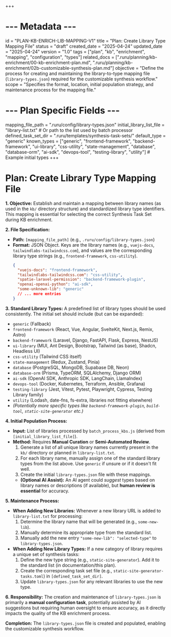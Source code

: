 +++
# --- Metadata ---
id = "PLAN-KB-ENRICH-LIB-MAPPING-V1"
title = "Plan: Create Library Type Mapping File"
status = "draft"
created_date = "2025-04-24"
updated_date = "2025-04-24"
version = "1.0"
tags = ["plan", "kb", "enrichment", "mapping", "configuration", "types"]
related_docs = [".ruru/planning/kb-enrichment/00-kb-enrichment-plan.md", ".ruru/planning/kb-enrichment/02b-customizable-synthesis-plan.md"]
objective = "Define the process for creating and maintaining the library-to-type mapping file (`library-types.json`) required for the customizable synthesis workflow."
scope = "Specifies the format, location, initial population strategy, and maintenance process for the mapping file."
# --- Plan Specific Fields ---
mapping_file_path = ".ruru/config/library-types.json"
initial_library_list_file = "library-list.txt" # Or path to the list used by batch processor
defined_task_set_dir = ".ruru/templates/synthesis-task-sets/"
default_type = "generic"
known_types = ["generic", "frontend-framework", "backend-framework", "ui-library", "css-utility", "state-management", "database", "database-orm", "ai-sdk", "devops-tool", "testing-library", "utility"] # Example initial types
+++

# Plan: Create Library Type Mapping File

**1. Objective:**
Establish and maintain a mapping between library names (as used in the `kb/` directory structure) and standardized library type identifiers. This mapping is essential for selecting the correct Synthesis Task Set during KB enrichment.

**2. File Specification:**
*   **Path:** `[mapping_file_path]` (e.g., `.ruru/config/library-types.json`)
*   **Format:** JSON Object. Keys are the library names (e.g., `vuejs-docs`, `tailwindlabs-tailwindcss.com`), and values are the corresponding library type strings (e.g., `frontend-framework`, `css-utility`).
    ```json
    {
      "vuejs-docs": "frontend-framework",
      "tailwindlabs-tailwindcss.com": "css-utility",
      "spatie-laravel-permission": "backend-framework-plugin",
      "openai-openai-python": "ai-sdk",
      "some-unknown-lib": "generic"
      // ... more entries
    }
    ```

**3. Standard Library Types:**
A predefined list of library types should be used consistently. The initial set should include (but can be expanded):
*   `generic` (Fallback)
*   `frontend-framework` (React, Vue, Angular, SvelteKit, Next.js, Remix, Astro)
*   `backend-framework` (Laravel, Django, FastAPI, Flask, Express, NestJS)
*   `ui-library` (MUI, Ant Design, Bootstrap, Tailwind (as base), Shadcn, Headless UI)
*   `css-utility` (Tailwind CSS itself)
*   `state-management` (Redux, Zustand, Pinia)
*   `database` (PostgreSQL, MongoDB, Supabase DB, Neon)
*   `database-orm` (Prisma, TypeORM, SQLAlchemy, Django ORM)
*   `ai-sdk` (OpenAI SDK, Anthropic SDK, LangChain, LlamaIndex)
*   `devops-tool` (Docker, Kubernetes, Terraform, Ansible, Grafana)
*   `testing-library` (Jest, Vitest, Pytest, Playwright, Cypress, Testing Library family)
*   `utility` (Lodash, date-fns, fs-extra, libraries not fitting elsewhere)
*   *(Potentially more specific types like `backend-framework-plugin`, `build-tool`, `static-site-generator` etc.)*

**4. Initial Population Process:**

*   **Input:** List of libraries processed by `batch_process_kbs.js` (derived from `[initial_library_list_file]`).
*   **Method:** Requires **Manual Curation** or **Semi-Automated Review**.
    1.  Generate a list of all unique library names currently present in the `kb/` directory or planned in `library-list.txt`.
    2.  For each library name, manually assign one of the standard library types from the list above. Use `generic` if unsure or if it doesn't fit well.
    3.  Create the initial `library-types.json` file with these mappings.
    *   **(Optional AI Assist):** An AI agent could *suggest* types based on library names or descriptions (if available), but **human review is essential** for accuracy.

**5. Maintenance Process:**

*   **When Adding New Libraries:** Whenever a new library URL is added to `library-list.txt` for processing:
    1.  Determine the library name that will be generated (e.g., `some-new-lib`).
    2.  Manually determine its appropriate type from the standard list.
    3.  Manually add the new entry `"some-new-lib": "selected-type"` to `library-types.json`.
*   **When Adding New Library Types:** If a new category of library requires a unique set of synthesis tasks:
    1.  Define the new type string (e.g., `static-site-generator`). Add it to the standard list (in documentation/this plan).
    2.  Create the corresponding task set file (e.g., `static-site-generator-tasks.toml`) in `[defined_task_set_dir]`.
    3.  Update `library-types.json` for any relevant libraries to use the new type.

**6. Responsibility:**
The creation and maintenance of `library-types.json` is primarily a **manual configuration task**, potentially assisted by AI suggestions but requiring human oversight to ensure accuracy, as it directly impacts the quality of the KB enrichment process.

**Completion:** The `library-types.json` file is created and populated, enabling the customizable synthesis workflow.

